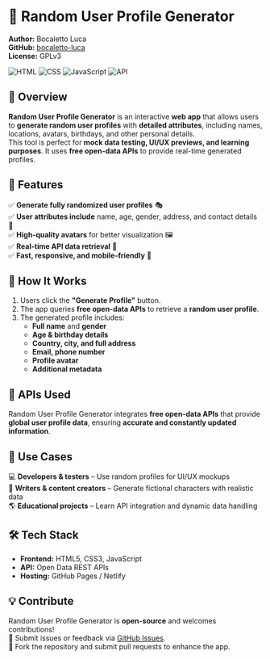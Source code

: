 # 👤 Random User Profile Generator  

**Author:** Bocaletto Luca  
**GitHub:** [bocaletto-luca](https://github.com/bocaletto-luca)  
**License:** GPLv3

![HTML](https://img.shields.io/badge/HTML5-E34F26?style=flat-square&logo=html5&logoColor=white)
![CSS](https://img.shields.io/badge/CSS3-1572B6?style=flat-square&logo=css3&logoColor=white)
![JavaScript](https://img.shields.io/badge/JavaScript-F7DF1E?style=flat-square&logo=javascript&logoColor=black)
![API](https://img.shields.io/badge/API-Free%20Open%20Data-9cf?style=flat-square&logo=data)

## 📌 Overview  

**Random User Profile Generator** is an interactive **web app** that allows users to **generate random user profiles** with **detailed attributes**, including names, locations, avatars, birthdays, and other personal details.  
This tool is perfect for **mock data testing, UI/UX previews, and learning purposes**. It uses **free open-data APIs** to provide real-time generated profiles.

## 🌟 Features  

✅ **Generate fully randomized user profiles** 🎭  
✅ **User attributes include** name, age, gender, address, and contact details 📜  
✅ **High-quality avatars** for better visualization 🖼️  
✅ **Real-time API data retrieval** 📡  
✅ **Fast, responsive, and mobile-friendly** 📱  

## 🚀 How It Works  

1. Users click the **"Generate Profile"** button.  
2. The app queries **free open-data APIs** to retrieve a **random user profile**.  
3. The generated profile includes:
   - **Full name** and **gender**  
   - **Age & birthday details**  
   - **Country, city, and full address**  
   - **Email, phone number**  
   - **Profile avatar**  
   - **Additional metadata**  

## 🔗 APIs Used  

Random User Profile Generator integrates **free open-data APIs** that provide **global user profile data**, ensuring **accurate and constantly updated information**.

## 🎯 Use Cases  

💻 **Developers & testers** – Use random profiles for UI/UX mockups  
📝 **Writers & content creators** – Generate fictional characters with realistic data  
🌎 **Educational projects** – Learn API integration and dynamic data handling  

## 🛠 Tech Stack  

- **Frontend:** HTML5, CSS3, JavaScript  
- **API:** Open Data REST APIs  
- **Hosting:** GitHub Pages / Netlify  

## 💡 Contribute  

Random User Profile Generator is **open-source** and welcomes contributions!  
📌 Submit issues or feedback via [GitHub Issues](https://github.com/bocaletto-luca/random-user-profile-generator/issues).  
🔧 Fork the repository and submit pull requests to enhance the app.  
